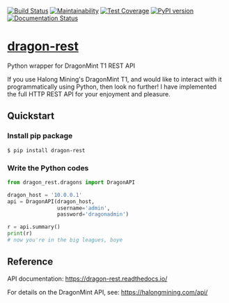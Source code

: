 [![Build Status](https://travis-ci.org/brndnmtthws/dragon-rest.svg?branch=master)](https://travis-ci.org/brndnmtthws/dragon-rest) [![Maintainability](https://api.codeclimate.com/v1/badges/186a969e83fe6608c02d/maintainability)](https://codeclimate.com/github/brndnmtthws/dragon-rest/maintainability) [![Test Coverage](https://api.codeclimate.com/v1/badges/186a969e83fe6608c02d/test_coverage)](https://codeclimate.com/github/brndnmtthws/dragon-rest/test_coverage) [![PyPI version](https://badge.fury.io/py/dragon-rest.svg)](https://badge.fury.io/py/dragon-rest) [![Documentation Status](https://readthedocs.org/projects/dragon-rest/badge/?version=latest)](https://dragon-rest.readthedocs.io/en/latest/?badge=latest)
# [dragon-rest](https://dragon-rest.readthedocs.io/en/latest/)
Python wrapper for DragonMint T1 REST API

If you use Halong Mining's DragonMint T1, and would like to interact with it programmatically using Python, then look no further! I have implemented the full HTTP REST API for your enjoyment and pleasure.

## Quickstart

### Install pip package
```
$ pip install dragon-rest
```

### Write the Python codes
```python
from dragon_rest.dragons import DragonAPI

dragon_host = '10.0.0.1'
api = DragonAPI(dragon_host,
                username='admin',
                password='dragonadmin')

r = api.summary()
print(r)
# now you're in the big leagues, boye
```

## Reference

API documentation: https://dragon-rest.readthedocs.io/

For details on the DragonMint API, see: https://halongmining.com/api/
